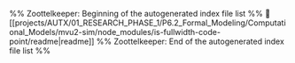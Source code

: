 %% Zoottelkeeper: Beginning of the autogenerated index file list  %%
📄 [[projects/AUTX/01_RESEARCH_PHASE_1/P6.2_Formal_Modeling/Computational_Models/mvu2-sim/node_modules/is-fullwidth-code-point/readme|readme]]
%% Zoottelkeeper: End of the autogenerated index file list  %%

